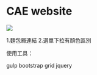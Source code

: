 # CAE website

![](https://i.imgur.com/YyHQRdw.jpg)


1.麵包屑連結
2.選單下拉有顏色區別

使用工具：

gulp
bootstrap
grid
jquery




